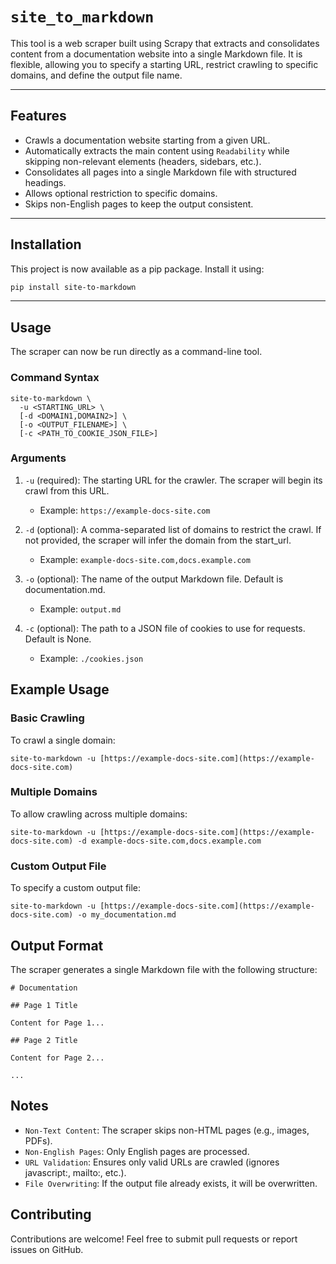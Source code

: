 # `site_to_markdown`

This tool is a web scraper built using Scrapy that extracts and consolidates content from a documentation website into a single Markdown file. It is flexible, allowing you to specify a starting URL, restrict crawling to specific domains, and define the output file name.

---

## Features

* Crawls a documentation website starting from a given URL.
* Automatically extracts the main content using `Readability` while skipping non-relevant elements (headers, sidebars, etc.).
* Consolidates all pages into a single Markdown file with structured headings.
* Allows optional restriction to specific domains.
* Skips non-English pages to keep the output consistent.

---

## Installation

This project is now available as a pip package. Install it using:

```bash
pip install site-to-markdown
```

---

## Usage

The scraper can now be run directly as a command-line tool.

### Command Syntax

```
site-to-markdown \
  -u <STARTING_URL> \
  [-d <DOMAIN1,DOMAIN2>] \
  [-o <OUTPUT_FILENAME>] \
  [-c <PATH_TO_COOKIE_JSON_FILE>]
```

### Arguments


1. `-u` (required): The starting URL for the crawler. The scraper will begin its crawl from this URL.
    * Example: `https://example-docs-site.com`

2. `-d` (optional): A comma-separated list of domains to restrict the crawl. If not provided, the scraper will infer the domain from the start_url.
    * Example: `example-docs-site.com,docs.example.com`

3. `-o` (optional): The name of the output Markdown file. Default is documentation.md. 
    * Example: `output.md`

3. `-c` (optional): The path to a JSON file of cookies to use for requests. Default is None.
    * Example: `./cookies.json`


## Example Usage

### Basic Crawling

To crawl a single domain:


```
site-to-markdown -u [https://example-docs-site.com](https://example-docs-site.com)
```

### Multiple Domains

To allow crawling across multiple domains:

```
site-to-markdown -u [https://example-docs-site.com](https://example-docs-site.com) -d example-docs-site.com,docs.example.com
```

### Custom Output File

To specify a custom output file:

```
site-to-markdown -u [https://example-docs-site.com](https://example-docs-site.com) -o my_documentation.md
```

## Output Format

The scraper generates a single Markdown file with the following structure:

```
# Documentation

## Page 1 Title

Content for Page 1...

## Page 2 Title

Content for Page 2...

...
```

## Notes

* `Non-Text Content`: The scraper skips non-HTML pages (e.g., images, PDFs).
* `Non-English Pages`: Only English pages are processed.
* `URL Validation`: Ensures only valid URLs are crawled (ignores javascript:, mailto:, etc.).
* `File Overwriting`: If the output file already exists, it will be overwritten.

## Contributing

Contributions are welcome! Feel free to submit pull requests or report issues on GitHub.
```
